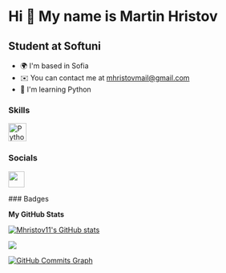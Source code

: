 Hi 👋 My name is Martin Hristov
===============================

Student at Softuni
------------------

* 🌍  I'm based in Sofia
* ✉️  You can contact me at [mhristovmail@gmail.com](mailto:mhristovmail@gmail.com)
* 🧠  I'm learning Python

### Skills

<p align="left">
<a href="https://www.python.org/" target="_blank" rel="noreferrer"><img src="https://raw.githubusercontent.com/danielcranney/readme-generator/main/public/icons/skills/python-colored.svg" width="36" height="36" alt="Python" /></a>
</p>

### Socials

<p align="left"> <a href="https://www.github.com/Mhristov11" target="_blank" rel="noreferrer"><img src="https://raw.githubusercontent.com/danielcranney/readme-generator/main/public/icons/socials/github.svg" width="32" height="32" /></a></p>
### Badges

<b>My GitHub Stats</b>

<a href="http://www.github.com/Mhristov11"><img src="https://github-readme-stats.vercel.app/api?username=Mhristov11&show_icons=true&hide=prs,&count_private=true&title_color=0891b2&text_color=ffffff&icon_color=0891b2&bg_color=1c1917&hide_border=true&show_icons=true" alt="Mhristov11's GitHub stats" /></a>

<a href="http://www.github.com/Mhristov11"><img src="https://github-readme-streak-stats.herokuapp.com/?user=Mhristov11&stroke=ffffff&background=1c1917&ring=0891b2&fire=0891b2&currStreakNum=ffffff&currStreakLabel=0891b2&sideNums=ffffff&sideLabels=ffffff&dates=ffffff&hide_border=true" /></a>

<a href="http://www.github.com/Mhristov11"><img src="https://activity-graph.herokuapp.com/graph?username=Mhristov11&bg_color=1c1917&color=ffffff&line=0891b2&point=ffffff&area_color=1c1917&area=true&hide_border=true&custom_title=GitHub%20Commits%20Graph" alt="GitHub Commits Graph" /></a>
